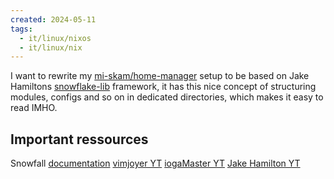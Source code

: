 ```yaml
---
created: 2024-05-11
tags:
  - it/linux/nixos
  - it/linux/nix
---
```


I want to rewrite my [mi-skam/home-manager](https://github.com/mi-skam/home-manager) setup to be based on Jake Hamiltons [snowflake-lib](https://snowfall.org/) framework, it has this nice concept of structuring modules, configs and so on in dedicated directories, which makes it easy to read IMHO.

## Important ressources

Snowfall [documentation](https://snowfall.org/guides/lib/quickstart/)
[vimjoyer YT](https://www.youtube.com/@vimjoyer/videos)
[iogaMaster YT](https://www.youtube.com/@IogaMaster)
[Jake Hamilton YT](https://www.youtube.com/@jakehamiltondev)
